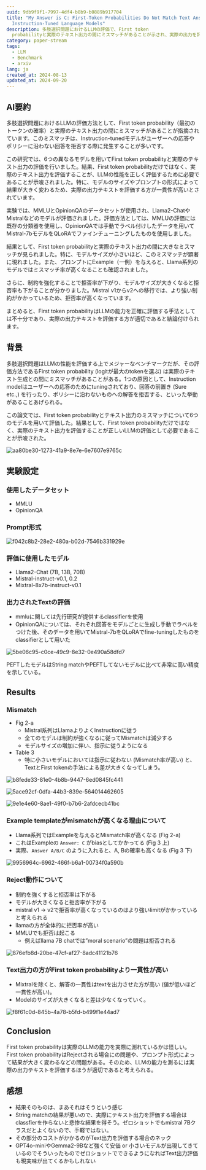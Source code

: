 ```yaml
---
uuid: 9db9f9f1-7997-4df4-b8b9-b0889b917704
title: "My Answer is C: First-Token Probabilities Do Not Match Text Answers in
  Instruction-Tuned Language Models"
description: 多肢選択問題におけるLLMの評価で、First token
  probabilityと実際のテキスト出力の間にミスマッチがあることが示され、実際の出力を評価することが必要であると結論付けられました。特に小さいモデルではミスマッチが顕著で、プロンプト形式やモデルサイズが結果に影響を与えることが確認されました。
category: paper-stream
tags:
  - LLM
  - Benchmark
  - arxiv
lang: ja
created_at: 2024-08-13
updated_at: 2024-09-20
---
```


## AI要約


多肢選択問題におけるLLMの評価方法として、First token probability（最初のトークンの確率）と実際のテキスト出力の間にミスマッチがあることが指摘されています。このミスマッチは、Instruction-tunedモデルがユーザーへの応答やポリシーに沿わない回答を拒否する際に発生することが多いです。


この研究では、6つの異なるモデルを用いてFirst token probabilityと実際のテキスト出力の評価を行いました。結果、First token probabilityだけではなく、実際のテキスト出力を評価することが、LLMの性能を正しく評価するために必要であることが示唆されました。特に、モデルのサイズやプロンプトの形式によって結果が大きく変わるため、実際の出力テキストを評価する方が一貫性が高いとされています。


実験では、MMLUとOpinionQAのデータセットが使用され、Llama2-ChatやMistralなどのモデルが評価されました。評価方法としては、MMLUの評価には既存の分類器を使用し、OpinionQAでは手動でラベル付けしたデータを用いてMistral-7bモデルをQLoRAでファインチューニングしたものを使用しました。


結果として、First token probabilityと実際のテキスト出力の間に大きなミスマッチが見られました。特に、モデルサイズが小さいほど、このミスマッチが顕著に現れました。また、プロンプトにExample（一例）を与えると、Llama系列のモデルではミスマッチ率が高くなることも確認されました。


さらに、制約を強化することで拒否率が下がり、モデルサイズが大きくなると拒否率も下がることが分かりました。Mistral v1からv2への移行では、より強い制約がかかっているため、拒否率が高くなっています。


まとめると、First token probabilityはLLMの能力を正確に評価する手法としては不十分であり、実際の出力テキストを評価する方が適切であると結論付けられます。


## 背景


多肢選択問題はLLMの性能を評価する上でメジャーなベンチマークだが、その評価方法であるFirst token probability (logitが最大のtokenを選ぶ) は実際のテキスト生成との間にミスマッチがあることがある。1つの原因として、Instruction modelはユーザーへの応答のためにtuningされており、回答の前置き (Sure etc.,) を行ったり、ポリシーに沿わないものへの解答を拒否する、といった挙動があることあげられる。


この論文では、First token probabilityとテキスト出力のミスマッチについて6つのモデルを用いて評価した。結果として、First token probabilityだけではなく、実際のテキスト出力を評価することが正しいLLMの評価として必要であることが示唆された。


![aa80be30-1273-41a9-8e7e-6e7607e9765c](../public/paperStream/aa80be30-1273-41a9-8e7e-6e7607e9765c.png)


## 実験設定


### 使用したデータセット

- MMLU
- OpinionQA

### Prompt形式


![f042c8b2-28e2-480a-b02d-7546b331929e](../public/paperStream/f042c8b2-28e2-480a-b02d-7546b331929e.png)


### 評価に使用したモデル

- Llama2-Chat (7B, 13B, 70B)
- Mistral-instruct-v0.1, 0.2
- Mixtral-8x7b-instruct-v0.1

### 出力されたTextの評価

- mmluに関しては先行研究が提供するclassifierを使用
- OpinionQAについては、それぞれ回答をモデルごとに生成し手動でラベルをつけた後、そのデータを用いてMistral-7bをQLoRAでfine-tuningしたものをclassifierとして用いた

![5be06c95-c0ce-49c9-8e32-0e490a58dfd7](../public/paperStream/5be06c95-c0ce-49c9-8e32-0e490a58dfd7.png)


PEFTしたモデルはString matchやPEFTしてないモデルに比べて非常に高い精度を示している。


## Results


### Mismatch

- Fig 2-a
	- Mistral系列はLlamaよりよくInstructionに従う
	- 全てのモデルは制約が強くなるに従ってMismatchは減少する
	- モデルサイズの増加に伴い、指示に従うようになる
- Table 3
	- 特に小さいモデルにおいては指示に従わない (Mismatch率が高い) と、TextとFirst tokenの手法による差が大きくなってしまう。

![b8fede33-81e0-4b8b-9447-6ed0845fc441](../public/paperStream/b8fede33-81e0-4b8b-9447-6ed0845fc441.png)


![5ace92cf-0dfa-44b3-839e-564014462605](../public/paperStream/5ace92cf-0dfa-44b3-839e-564014462605.png)


![9e1e4e60-8ae1-49f0-b7b6-2afdcecb41bc](../public/paperStream/9e1e4e60-8ae1-49f0-b7b6-2afdcecb41bc.png)


### Example templateがmismatchが高くなる理由について

- Llama系列ではExampleを与えるとMismatch率が高くなる (Fig 2-a)
- これはExampleの `Answer: C` がbiasとしてかかってる (Fig 3 上)
- 実際、`Answer A/B/C` のように入れると、A, Bの確率も高くなる (Fig 3 下)

![9956964c-6962-466f-b6a1-00734f0a590b](../public/paperStream/9956964c-6962-466f-b6a1-00734f0a590b.png)


### Reject動作について

- 制約を強くすると拒否率は下がる
- モデルが大きくなると拒否率が下がる
- mistral v1 → v2で拒否率が高くなっているのはより強いlimitがかかっていると考えられる
- llamaの方が全体的に拒否率が高い
- MMLUでも拒否は起こる
	- 例えばllama 7B chatでは”moral scenario”の問題は拒否される

![876efb8d-20be-47cf-af27-8adc41121b76](../public/paperStream/876efb8d-20be-47cf-af27-8adc41121b76.png)


### Text出力の方がFirst token probabilityより一貫性が高い

- Mixtralを除くと、解答の一貫性はtextを出力させた方が高い (値が低いほど一貫性が高い)。
- Modelのサイズが大きくなると差は少なくなっていく。

![f8f61c0d-845b-4a78-b5fd-b499f1e44ad7](../public/paperStream/f8f61c0d-845b-4a78-b5fd-b499f1e44ad7.png)


## Conclusion


First token probabilityは実際のLLMの能力を実際に測れているかは怪しい。First token probabilityはRejectされる場合にの問題や、プロンプト形式によって結果が大きく変わるなどの問題がある。そのため、LLMの能力を測るには実際の出力テキストを評価するほうが適切であると考えられる。


## 感想

- 結果そのものは、まあそれはそうという感じ
- String matchの結果が悪いので、実際にテキスト出力を評価する場合はclassfierを作らないと悲惨な結果を得そう。ゼロショットでもmistral 7Bクラスだとよくないので、手軽ではない。
- その部分のコストがかかるのがText出力を評価する場合のネック
- GPT4o-miniやGemma2-9Bなど強くて安価 or 小さいモデルが出現してきているのでそういったものでゼロショットでできるようになればText出力評価も現実味が出てくるかもしれない
